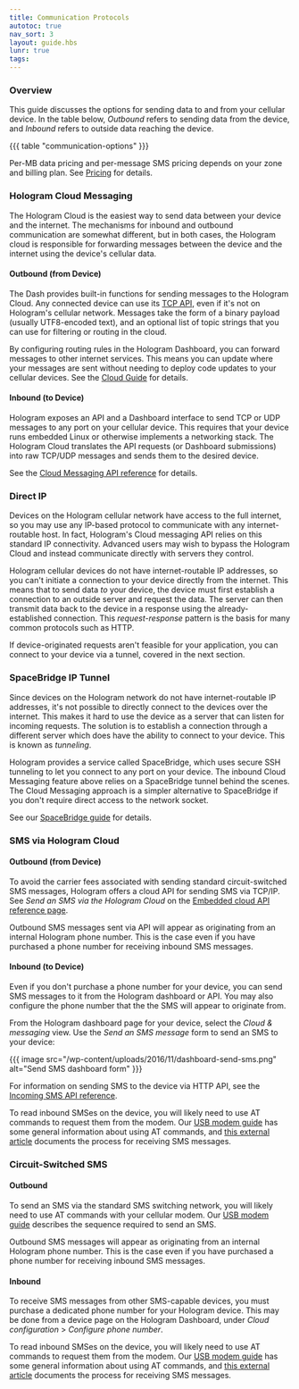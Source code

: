 ```yaml
---
title: Communication Protocols
autotoc: true
nav_sort: 3
layout: guide.hbs
lunr: true
tags:
---
```


### Overview

This guide discusses the options for sending data to and from your cellular
device. In the table below, *Outbound* refers to sending data from the device,
and *Inbound* refers to outside data reaching the device.

{{{ table "communication-options" }}}

Per-MB data pricing and per-message SMS pricing depends on your zone and billing
plan. See [Pricing](/pricing/) for details.

### Hologram Cloud Messaging

The Hologram Cloud is the easiest way to send data between your device and the
internet. The mechanisms for inbound and outbound communication are somewhat different,
but in both cases, the Hologram cloud is responsible for forwarding messages
between the device and the internet using the device's cellular data.

#### Outbound (from Device)

The Dash provides built-in functions for sending messages to the Hologram Cloud.
Any connected device can use its [TCP API](/docs/reference/cloud/embedded), even 
if it's not on Hologram's cellular network. Messages take the form of a binary
payload (usually UTF8-encoded text), and an optional list of topic strings that
you can use for filtering or routing in the cloud.

By configuring routing rules in the Hologram Dashboard, you can forward messages
to other internet services. This means you can update where your
messages are sent without needing to deploy code updates to your
cellular devices. See the [Cloud Guide](/docs/guide/cloud/overview/) for
details.

#### Inbound (to Device)

Hologram exposes an API and a Dashboard interface to send TCP or UDP messages to
any port on your cellular device. This requires that your device runs embedded 
Linux or otherwise implements a networking stack. The Hologram Cloud
translates the API requests (or Dashboard submissions) into raw TCP/UDP messages
and sends them to the desired device.

See the [Cloud Messaging API reference](/docs/reference/cloud/http/#) for
details.

### Direct IP

Devices on the Hologram cellular network have access to the full internet, so
you may use any IP-based protocol to communicate with any internet-routable
host. In fact, Hologram's Cloud messaging API relies on this standard IP 
connectivity. Advanced users may wish to bypass the Hologram Cloud and instead
communicate directly with servers they control.

Hologram cellular devices do not have internet-routable IP addresses, so you can't initiate a
connection to your device directly from the internet. This means that to send
data *to* your device, the device must first establish a connection to an outside
server and request the data. The server can then transmit data back to the
device in a response using the already-established connection. This *request-response* 
pattern is the basis for many common protocols such as HTTP.

If device-originated requests aren't feasible for your application, you can
connect to your device via a tunnel, covered in the next section.

### SpaceBridge IP Tunnel

Since devices on the Hologram network do not have internet-routable IP
addresses, it's not possible to directly connect to the devices over the
internet. This makes it hard to use the device as a server that can listen for
incoming requests.
The solution is to establish a connection through a different server which does
have the ability to connect to your device. This is known as *tunneling*.

Hologram provides a service called SpaceBridge, which uses secure SSH tunneling
to let you connect to any port on your device. The inbound Cloud Messaging
feature above relies on a SpaceBridge tunnel behind the scenes. The Cloud
Messaging approach is a simpler alternative to SpaceBridge if you don't require
direct access to the network socket.

See our [SpaceBridge
guide](/docs/guide/cloud/spacebridge-tunnel/) for details.


### SMS via Hologram Cloud

#### Outbound (from Device)

To avoid the carrier fees associated with sending standard circuit-switched SMS
messages, Hologram offers a cloud API for sending SMS via TCP/IP. See *Send an
SMS via the Hologram Cloud* on the [Embedded cloud API reference
page](/docs/reference/cloud/embedded/).

Outbound SMS messages sent via API will appear as originating from an internal
Hologram phone number. This is the case even if you have purchased a phone
number for receiving inbound SMS messages.

#### Inbound (to Device)

Even if you don't purchase a phone number for your device, you can send SMS
messages to it from the Hologram dashboard or API. You may also configure the
phone number that the the SMS will appear to originate from.

From the Hologram dashboard page for your device, select the *Cloud & messaging*
view. Use the *Send an SMS message* form to send an SMS to your device:

{{{ image src="/wp-content/uploads/2016/11/dashboard-send-sms.png"
                   alt="Send SMS dashboard form" }}}

For information on sending SMS to the device via HTTP API, see the [Incoming SMS
API reference](https://hologram.io/docs/reference/cloud/http#/reference/hologram-cloud/sms/send-sms-to-a-device).

To read inbound SMSes on the device, you will likely need to use AT commands to
request them from the modem. Our [USB modem guide](/docs/guide/connect/usb-modem/) has
some general information about using AT commands, and [this external
article](http://www.smssolutions.net/tutorials/gsm/receivesmsat/) documents the
process for receiving SMS messages.

### Circuit-Switched SMS

#### Outbound

To send an SMS via the standard SMS switching network, you will likely need to
use AT commands with your cellular modem. Our [USB
modem guide](/docs/guide/connect/usb-modem/) describes the sequence required to send an
SMS.

Outbound SMS messages will appear as originating from an internal
Hologram phone number. This is the case even if you have purchased a phone
number for receiving inbound SMS messages.

#### Inbound

To receive SMS messages from other SMS-capable devices, you must purchase a
dedicated phone number for your Hologram device. This may be done from a
device page on the Hologram Dashboard, under *Cloud configuration* > *Configure
phone number*.

To read inbound SMSes on the device, you will likely need to use AT commands to
request them from the modem. Our [USB modem guide](/docs/guide/connect/usb-modem/) has
some general information about using AT commands, and [this external
article](http://www.smssolutions.net/tutorials/gsm/receivesmsat/) documents the
process for receiving SMS messages.

